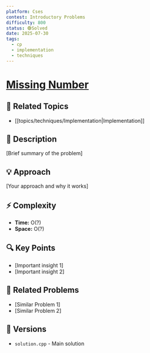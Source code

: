 ```yaml
---
platform: Cses
contest: Introductory Problems
difficulty: 800
status: 🟢Solved
date: 2025-07-30
tags:
  - cp
  - implementation
  - techniques
---
```

# [Missing Number](https://cses.fi/problemset/task/1083)

## 📓 Related Topics
- [[topics/techniques/Implementation|Implementation]]

## 📖 Description
[Brief summary of the problem]

## 💡 Approach
[Your approach and why it works]

## ⚡ Complexity
- **Time:** O(?)
- **Space:** O(?)

## 🔍 Key Points
- [Important insight 1]
- [Important insight 2]

## 🔗 Related Problems
- [Similar Problem 1]
- [Similar Problem 2]

## 🔄 Versions
- `solution.cpp` - Main solution 
